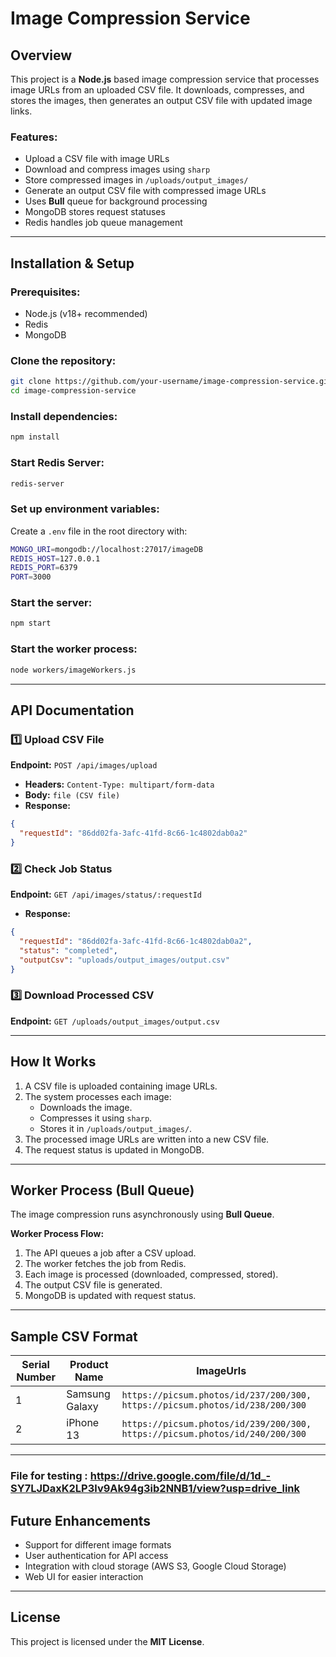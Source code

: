 # Image Compression Service

## Overview

This project is a **Node.js** based image compression service that processes image URLs from an uploaded CSV file. It downloads, compresses, and stores the images, then generates an output CSV file with updated image links.

### Features:
- Upload a CSV file with image URLs
- Download and compress images using `sharp`
- Store compressed images in `/uploads/output_images/`
- Generate an output CSV file with compressed image URLs
- Uses **Bull** queue for background processing
- MongoDB stores request statuses
- Redis handles job queue management

---

## Installation & Setup

### Prerequisites:
- Node.js (v18+ recommended)
- Redis
- MongoDB

### Clone the repository:
```sh
git clone https://github.com/your-username/image-compression-service.git
cd image-compression-service
```

### Install dependencies:
```sh
npm install
```

### Start Redis Server:
```sh
redis-server
```

### Set up environment variables:
Create a `.env` file in the root directory with:
```sh
MONGO_URI=mongodb://localhost:27017/imageDB
REDIS_HOST=127.0.0.1
REDIS_PORT=6379
PORT=3000
```

### Start the server:
```sh
npm start
```

### Start the worker process:
```sh
node workers/imageWorkers.js
```

---

## API Documentation

### 1️⃣ Upload CSV File
**Endpoint:** `POST /api/images/upload`
- **Headers:** `Content-Type: multipart/form-data`
- **Body:** `file (CSV file)`
- **Response:**
```json
{
  "requestId": "86dd02fa-3afc-41fd-8c66-1c4802dab0a2"
}
```

### 2️⃣ Check Job Status
**Endpoint:** `GET /api/images/status/:requestId`
- **Response:**
```json
{
  "requestId": "86dd02fa-3afc-41fd-8c66-1c4802dab0a2",
  "status": "completed",
  "outputCsv": "uploads/output_images/output.csv"
}
```

### 3️⃣ Download Processed CSV
**Endpoint:** `GET /uploads/output_images/output.csv`

---

## How It Works

1. A CSV file is uploaded containing image URLs.
2. The system processes each image:
   - Downloads the image.
   - Compresses it using `sharp`.
   - Stores it in `/uploads/output_images/`.
3. The processed image URLs are written into a new CSV file.
4. The request status is updated in MongoDB.

---

## Worker Process (Bull Queue)
The image compression runs asynchronously using **Bull Queue**.

**Worker Process Flow:**
1. The API queues a job after a CSV upload.
2. The worker fetches the job from Redis.
3. Each image is processed (downloaded, compressed, stored).
4. The output CSV file is generated.
5. MongoDB is updated with request status.

---

## Sample CSV Format

| Serial Number | Product Name  | ImageUrls |
|--------------|--------------|------------|
| 1           | Samsung Galaxy | `https://picsum.photos/id/237/200/300, https://picsum.photos/id/238/200/300` |
| 2           | iPhone 13     | `https://picsum.photos/id/239/200/300, https://picsum.photos/id/240/200/300` |

---
### File for testing : https://drive.google.com/file/d/1d_-SY7LJDaxK2LP3lv9Ak94g3ib2NNB1/view?usp=drive_link
## Future Enhancements
- Support for different image formats
- User authentication for API access
- Integration with cloud storage (AWS S3, Google Cloud Storage)
- Web UI for easier interaction

---

## License
This project is licensed under the **MIT License**.





